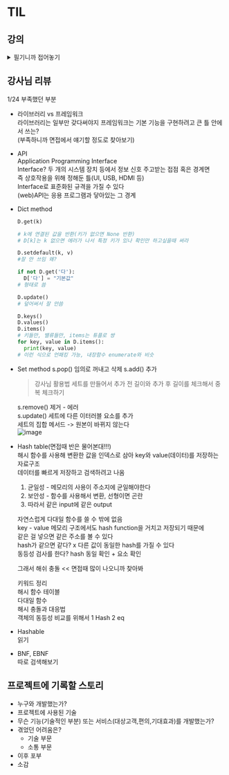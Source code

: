 # TIL

## 강의
<details>
<summary>필기니까 접어놓기</summary>

<!-- summary 아래 한칸 공백 두어야함 -->
### 관통 프로젝트 3가지   
  금융상품 비교 추천, 영화 추천, 도서 정보 검색  
  API 활용 배우는 단계로 보인다.  
  
- 서버와 클라이언트  
  서버 : 요청을 받으면 처리 or 값을 돌려줌 (웹페이지)  
  클라이언트 : 요청하는 역할 (브라우저가 대표적)  
  요청하는 방법? url의 주소 뒤에 /blog 따위로 붙는 게 요청하는 정보  

- requests  
  pip install 필요  
  ```python
  import requests
  
  url = 'https://fakestoreapi.com/carts' # 문자열로 주소 데이터
  data = requests.get(url).json()
  # requests.get(url) 그 주소에서 데이터 달라고 요청하는 함수
  # .json() 내부의 데이터를 JSON 형태로 변환해주는 함수
  print(data)  
  ```

- API?  
  클라이언트가 원하는 정보 혹은 기능을 하라고 서버에서 만들어 둔 프로그램  

- OPEN API  
  무료로 개방된 API로 사용법은 공식 문서에 명시.  
  API로 요청 많이 보내면 서버가 못 견딤  
  인증 혹은 회원가입으로 API KEY를 발급, 이로 사용자를 구분한다  
  일부는 사용량 제한. 사용량 초과되면 요금 청구됨  

- JSON  
  JavaScript Object Notation의 약자 (자바스크립트 객체 표기법)  
  경량의 텍스트 기반의 데이터 형식.  
  (단순히 데이터를 표현하는 방법임. 통신 방법 x 프로그램 문법 x)  
  특징으로는 {}의 키-값 쌍의 집합 (딕셔너리 구조의 문자열 데이터)  
  > 참고 : 파싱 Parsing  
  > 데이터를 의미 있는 구조로 분석하고 해석하는 과정
  
  파이썬에선 import json, json.loads(json_data)로 파싱하여 dict 형태로 바꿀 수 있다.  

### 데이터 사이언스  
  다양한 데이터로부터 새롭게 추출하기 위한 융합 분야  
 - 프로세스  
  1. 문제 정의 
  2. 데이터 수집  
  3. 데이터 전처리(정제) - 데이터 가공 단계 오류나 형식    
  4. 데이터 분석  
  5. 결과 해석 및 공유  
     
- Numpy: 수학 계산용  
  행렬 연산이 반복문에 비해 빠르고 다차원 편하다  
  Cpython에서만 사용가능하고 행렬 인덱싱 기능 제공  
  
- Pandas: 데이터 추출 분석  
  Numpy 한계(데이터 레이블이나 누락된 데이터 작업같은 유연성과 그룹화,피벗 등 구조화 부족)  
  프로그래밍 엑셀마냥 고성능 데이터 구조 생성 가능  
  Numpy 기반 Series(1차원 배열) DataFrame(2차원 배열) 이라는 효율적인 자료 구조 제공  
  
- Matplotlib: 그래프를 그려줌  
  데이터 시각화를 위해 널리 사용되는 라이브러리
  
</details>

## 강사님 리뷰  
1/24 부족했던 부분  
- 라이브러리 vs 프레임워크  
  라이브러리는 일부만 갖다써야지 프레임워크는 기본 기능을 구현하려고 큰 틀 안에서 쓰는?  
  (부족하니까 면접에서 얘기할 정도로 찾아보기)  

- API  
  Application Programming Interface  
  Interface? 두 개의 시스템 장치 등에서 정보 신호 주고받는 접점 혹은 경계면  
  즉 상호작용을 위해 정해둔 틀(UI, USB, HDMI 등)  
  Interface로 표준화된 규격을 가질 수 있다  
  (web)API는 응용 프로그램과 닿아있는 그 경계  

- Dict method  
  ```python
  D.get(k)
  
  # k에 연결된 값을 반환(키가 없으면 None 반환)
  # D[k]는 k 없으면 에러가 나서 특정 키가 있나 확인만 하고싶을때 써라
  
  D.setdefault(k, v)
  #잘 안 쓰임 왜?

  if not D.get('다'):
    D['다'] = "기본값"
  # 형태로 씀

  D.update()
  # 덮어써서 잘 안씀

  D.keys()
  D.values()
  D.items()
  # 키들만, 밸류들만, items는 튜플로 쌍
  for key, value in D.items():
    print(key, value)
  # 이런 식으로 언패킹 가능, 내장함수 enumerate와 비슷
  ```

- Set method
  s.pop() 임의로 꺼내고 삭제
  s.add() 추가
  > 강사님 활용법
  > 세트를 만들어서 추가 전 길이와 추가 후 길이를 체크해서 중복 체크하기
  
  s.remove() 제거 - 에러  
  s.update() 세트에 다른 이터러블 요소를 추가  
  세트의 집합 메서드 -> 원본이 바뀌지 않는다  
  ![image](https://github.com/user-attachments/assets/4a41f338-fbce-44d4-a11c-213fe1d3a276)  

- Hash table(면접때 반은 물어본대!!!)  
  해시 함수를 사용해 변환한 값을 인덱스로 삼아 key와 value(데이터)를 저장하는 자료구조  
  데이터를 빠르게 저장하고 검색하려고 나옴  
  1. 균일성 - 메모리의 사용이 주소지에 균일해야한다  
  2. 보안성 - 함수를 사용해서 변환, 선형이면 곤란  
  3. 따라서 같은 input에 같은 output
  
  자연스럽게 다대일 함수를 쓸 수 밖에 없음  
  key - value 메모리 구조에서도 hash function을 거치고 저장되기 때문에  
  같은 걸 넣으면 같은 주소를 볼 수 있다  
  hash가 같으면 같다? x 다른 값이 동일한 hash를 가질 수 있다   
  동등성 검사를 한다? hash 동일 확인 + 요소 확인  

  그래서 해쉬 충돌 << 면접때 많이 나오니까 찾아봐  

  키워드 정리  
  해시 함수 테이블  
  다대일 함수  
  해시 충돌과 대응법  
  객체의 동등성 비교를 위해서 1 Hash 2 eq


- Hashable  
  읽기  

- BNF, EBNF  
  따로 검색해보기  



## 프로젝트에 기록할 스토리  
- 누구와 개발했는가? 
- 프로젝트에 사용된 기술
- 무슨 기능(기술적인 부분) 또는 서비스(대상고객,편의,기대효과)를 개발했는가?
- 겪었던 어려움은?
  - 기술 부문
  - 소통 부문
- 이후 포부
- 소감



   









